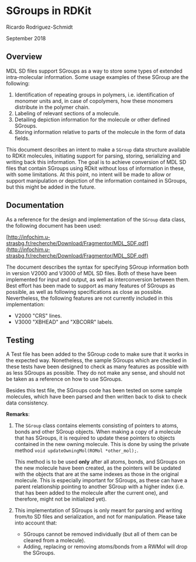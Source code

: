 # SGroups in RDKit
Ricardo Rodriguez-Schmidt

September 2018


## Overview

MDL SD files support SGroups as a way to store some types of extended intra-molecular information. Some usage examples of these SGroup are the following:

1. Identification of repeating groups in polymers, i.e. identification of monomer units and, in case of copolymers, how these monomers distribute in the polymer chain.
1. Labeling of relevant sections of a molecule.
1. Detailing depiction information for the molecule or other defined SGroups.
1. Storing information relative to parts of the molecule in the form of data fields.

This document describes an intent to make a `SGroup` data structure available to RDKit molecules, initiating support for parsing, storing, serializing and writing back this information. The goal is to achieve conversion of MDL SD files that contain SGroups using RDkit without loss of information in these, with some limitations. At this point, no intent will be made to allow or support manipulation or depiction of the information contained in SGroups, but this might be added in the future.

## Documentation

As a reference for the design and implementation of the `SGroup` data class, the following document has been used:

[http://infochim.u-strasbg.fr/recherche/Download/Fragmentor/MDL_SDF.pdf](http://infochim.u-strasbg.fr/recherche/Download/Fragmentor/MDL_SDF.pdf)

The document describes the syntax for specifying SGroup information both in version V2000 and V3000 of MDL SD files. Both of these have been implemented for input and output, as well as interconversion between them. Best effort has been made to support as many features of SGroups as possible, as well as following specifications as close as possible. Nevertheless, the following features are not currently included in this implementation:

- V2000 "CRS" lines.
- V3000 "XBHEAD" and "XBCORR" labels.

## Testing

A Test file has been added to the SGroup code to make sure that it works in the expected way. Nonetheless, the sample SGroups which are checked in these tests have been designed to check as many features as possible with as less SGroups as possible. They do not make any sense, and should not be taken as a reference on how to use SGroups.

Besides this test file, the SGroups code has been tested on some sample molecules, which have been parsed and then written back to disk to check data consistency.

**Remarks**:

1. The `SGroup` class contains elements consisting of pointers to atoms, bonds and other SGroup objects. When making a copy of a molecule that has SGroups, it is required to update these pointers to objects contained in the new owning molecule. This is done by using the private method `void updateOwningMol(ROMol *other_mol);`.

   This method is to be used **only** after all atoms, bonds, and SGroups on the new molecule have been created, as the pointers will be updated with the objects that are at the same indexes as those in the original molecule. This is especially important for SGroups, as these can have a parent relationship pointing to another SGroup with a higher index (i.e. that has been added to the molecule after the current one), and therefore, might not be initialized yet).

2. This implementation of SGroups is only meant for parsing and writing from/to SD files and serialization, and not for manipulation. Please take into account that:
    - SGroups cannot be removed individually (but all of them can be cleared from a molecule).
    - Adding, replacing or removing atoms/bonds from a RWMol will drop the SGroups.